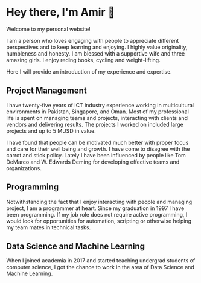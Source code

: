 # Hey there, I'm Amir 👋

[//]: ![Hey](/amir-iqbal-small.jpg)

Welcome to my personal website!

I am a person who loves engaging with people to appreciate different
perspectives and to keep learning and enjoying. I highly value originality,
humbleness and honesty. I am blessed with a supportive wife and three amazing
girls. I enjoy reding books, cycling and weight-lifting.

Here I will provide an introduction of my experience and expertise.

## Project Management

I have twenty-five years of ICT industry experience working in multicultural
environments in Pakistan, Singapore, and Oman. Most of my professional life is
spent on managing teams and projects, interacting with clients and vendors and
delivering results. The projects I worked on included large projects and up to 5
MUSD in value.

I have found that people can be motivated much better with proper focus and care
for their well being and growth. I have come to disagree with the carrot and
stick policy. Lately I have been influenced by people like Tom DeMarco and W.
Edwards Deming for developing effective teams and organizations.

## Programming

Notwithstanding the fact that I enjoy interacting with people and managing
project, I am a programmer at heart. Since my graduation in 1997 I have been
programming. If my job role does not require active programming, I would look
for opportunities for automation, scripting or otherwise helping my team mates
in technical tasks.

## Data Science and Machine Learning

When I joined academia in 2017 and started teaching undergrad students of
computer science, I got the chance to work in the area of Data Science and
Machine Learning.
